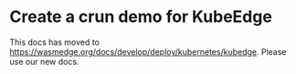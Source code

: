 # Create a crun demo for KubeEdge

This docs has moved to https://wasmedge.org/docs/develop/deploy/kubernetes/kubedge. Please use our new docs.
